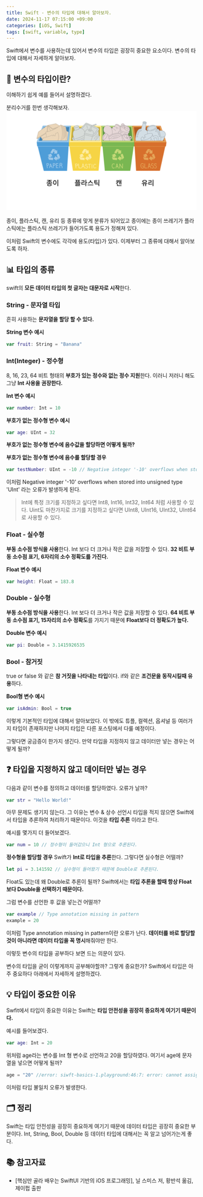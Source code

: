 ```yaml
---
title: Swift - 변수의 타입에 대해서 알아보자.
date: 2024-11-17 07:15:00 +09:00
categories: [iOS, Swift]
tags: [swift, variable, type]
---
```


Swift에서 변수를 사용하는데 있어서 변수의 타입은 굉장히 중요한 요소이다.
변수의 타입에 대해서 자세하게 알아보자.

## 🧩 **변수의 타입이란?**
이해하기 쉽게 예를 들어서 설명하겠다.

분리수거를 한번 생각해보자.
![Example Image](https://github.com/PetOfLSE/PetOfLSE.github.io/blob/main/assets/img/frontimage/2024-11-15-typeexample.png?raw=true)

종이, 플라스틱, 캔, 유리 등 종류에 맞게 분류가 되어있고 종이에는 종이 쓰레기가 플라스틱에는 플라스틱 쓰레기가 들어가도록 용도가 정해져 있다.

이처럼 Swift의 변수에도 각각에 용도(타입)가 있다.
이제부터 그 종류에 대해서 알아보도록 하자.

## 📊 **타입의 종류**
swift의 **모든 데이터 타입의 첫 글자는 대문자로 시작**한다.

### **String - 문자열 타입**
흔히 사용하는 **문자열을 할당 할 수 있다.**

**String 변수 예시**
```swift
var fruit: String = "Banana"
```

### **Int(Integer) - 정수형**
8, 16, 23, 64 비트 형태의 **부호가 있는 정수와 없는 정수 지원**한다.
이러니 저러니 해도 그냥 **Int 사용을 권장한다.**

**Int 변수 예시**
```swift
var number: Int = 10
```

**부호가 없는 정수형 변수 예시**
```swift
var age: UInt = 32
```

**부호가 없는 정수형 변수에 음수값을 할당하면 어떻게 될까?**

**부호가 없는 정수형 변수에 음수를 할당할 경우**
```swift
var testNumber: UInt = -10 // Negative integer '-10' overflows when stored into unsigned type 'UInt'
```
이처럼 Negative integer '-10' overflows when stored into unsigned type 'UInt' 라는 오류가 발생하게 된다.

>Int에 특정 크기를 지정하고 싶다면 Int8, Int16, Int32, Int64 처럼 사용할 수 있다.
Uint도 마찬가지로 크기를 지정하고 싶다면 UInt8, UInt16, UInt32, UInt64로 사용할 수 있다.

### **Float - 실수형**

**부동 소수점 방식을 사용**한다.
Int 보다 더 크거나 작은 값을 저장할 수 있다.
**32 비트 부동 소수점 표기, 6자리의 소수 정확도를 가진다.**

**Float 변수 예시**
```swift
var height: Float = 183.8
```

### **Double - 실수형**

**부동 소수점 방식을 사용**한다.
Int 보다 더 크거나 작은 값을 저장할 수 있다.
**64 비트 부동 소수점 표기, 15자리의 소수 정확도**를 가지기 때문에 **Float보다 더 정확도가 높다.**

**Double 변수 예시**
```swift
var pi: Double = 3.1415926535
```

### **Bool - 참거짓**

true or false 와 같은 **참 거짓을 나타내는 타입**이다.
if와 같은 **조건문을 동작시킬때 유용**하다.

**Bool형 변수 예시**
```swift
var isAdmin: Bool = true
```

이렇게 기본적인 타입에 대해서 알아보았다. 이 밖에도 튜플, 컬렉션, 옵셔널 등 여러가지 타입이 존재하지만 나머지 타입은 다른 포스팅에서 다룰 예정이다.

그렇다면 궁금증이 한가지 생긴다.
만약 타입을 지정하지 않고 데이터만 넣는 경우는 어떻게 될까?

## ❓ **타입을 지정하지 않고 데이터만 넣는 경우**
다음과 같이 변수를 정의하고 데이터를 할당하였다.
오류가 날까?

```swift
var str = "Hello World!"
```

아무 문제도 생기지 않는다.
그 이유는 변수 & 상수 선언시 타입을 적지 않으면 Swift에서 타입을 추론하여 처리하기 때문이다. 이것을 **타입 추론** 이라고 한다.

예시를 몇가지 더 들어보겠다.

```swift
var num = 10 // 정수형이 들어갔으니 Int 형으로 추론된다.
```
**정수형을 할당할 경우** Swift가 **Int로 타입을 추론**한다.
그렇다면 실수형은 어떨까?

```swift
let pi = 3.141592 // 실수형이 들어왔기 때문에 Double로 추론된다.
```
Float도 있는데 왜 Double로 추론이 될까?
Swift에서는 **타입 추론을 할때 항상 Float 보다 Double을 선택하기 때문이다.**

그럼 변수를 선언한 후 값을 넣는건 어떨까?
```swift
var example // Type annotation missing in pattern
example = 20
```
이처럼 Type annotation missing in pattern이란 오류가 난다.
**데이터를 바로 할당할 것이 아니라면 데이터 타입을 꼭 명시**해줘야만 한다.

이렇듯 변수의 타입을 공부하다 보면 드는 의문이 있다.

변수의 타입을 굳이 이렇게까지 공부해야할까? 그렇게 중요한가?
Swift에서 타입은 아주 중요하다 아래에서 자세하게 설명하겠다.

## 💡 **타입이 중요한 이유**
Swfit에서 타입이 중요한 이유는 Swift는 **타입 안전성을 굉장히 중요하게 여기기 때문이다.**

예시를 들어보겠다.

```swift
var age: Int = 20
```

위처럼 age라는 변수를 Int 형 변수로 선언하고 20을 할당하였다.
여기서 age에 문자열을 넣으면 어떻게 될까?

```swift
age = "20" //error: siwft-basics-1.playground:46:7: error: cannot assign value of type 'String' to type 'Int'
```

이처럼 타입 불일치 오류가 발생한다.

## 🗂️ **정리**
Swift는 타입 안전성을 굉장히 중요하게 여기기 때문에 데이터 타입은 굉장히 중요한 부분이다. Int, String, Bool, Double 등 데이터 타입에 대해서는 꼭 알고 넘어가는게 좋다.

## 📚 **참고자료**
- [핵심만 골라 배우는 SwiftUI 기반의 iOS 프로그래밍], 닐 스미스 저, 황반석 옮김, 제이펍 출판
